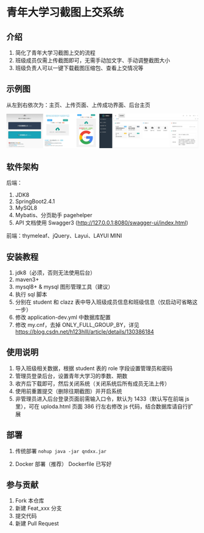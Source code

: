 # 青年大学习截图上交系统

## 介绍

1. 简化了青年大学习截图上交的流程
2. 班级成员仅需上传截图即可，无需手动加文字、手动调整截图大小
3. 班级负责人可以一键下载截图压缩包、查看上交情况等

## 示例图

从左到右依次为：主页、上传页面、上传成功界面、后台主页

![输入图片说明](sample.jpeg)

## 软件架构

后端：

1. JDK8
2. SpringBoot2.4.1
3. MySQL8
4. Mybatis、分页助手 pagehelper
5. API 文档使用 Swagger3 (http://127.0.0.1:8080/swagger-ui/index.html)

前端：thymeleaf、jQuery、Layui、LAYUI MINI

## 安装教程

1. jdk8（必须，否则无法使用后台）
2. maven3+
3. mysql8+ & mysql 图形管理工具（建议）
4. 执行 sql 脚本
5. 分别在 student 和 clazz 表中导入班级成员信息和班级信息（仅启动可省略这一步）
6. 修改 application-dev.yml 中数据库配置
7. 修改 my.cnf，去掉 ONLY_FULL_GROUP_BY，详见 https://blog.csdn.net/h123hlll/article/details/130386184

## 使用说明

1. 导入班级相关数据，根据 student 表的 role 字段设置管理员和密码
2. 管理员登录后台，设置青年大学习的季数、期数
3. 收齐后下载即可，然后关闭系统（关闭系统后所有成员无法上传）
4. 使用前重置提交（删除往期截图）并开启系统
5. 非管理员进入后台登录页面前需输入口令，默认为 1433（默认写在前端 js 里），可在 uploda.html 页面 386 行左右修改 js
   代码，结合数据库请自行扩展

## 部署

1. 传统部署
   `nohup java -jar qndxx.jar`

2. Docker 部署（推荐）
   Dockerfile 已写好

## 参与贡献

1. Fork 本仓库
2. 新建 Feat_xxx 分支
3. 提交代码
4. 新建 Pull Request